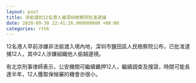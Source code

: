 ```yaml
---
layout: post
title: 涉偷渡的12名港人被深圳檢察院批准逮捕
date: 2020-09-30 22:41:26.000000000 +08:00
categories: rthk
---
```


12名港人早前涉嫌非法偷渡入境內地，深圳市鹽田區人民檢察院公布，已批准逮捕12人，其中2人涉嫌組織他人偷越邊境。

有北京刑事律師表示，公安機關可繼續羈押12人，繼續調查及搜證，時間可能長達半年，12人獲取保候審的機會亦很小。
